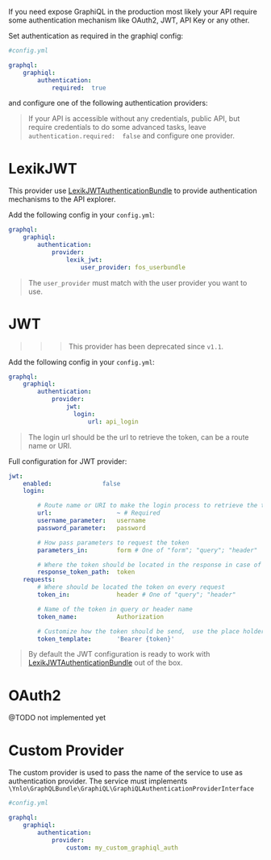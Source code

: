 If you need expose GraphiQL in the production most likely your API
require some authentication mechanism like OAuth2, JWT, API Key or any other.

Set authentication as required in the graphiql config:

````yaml
#config.yml

graphql:
    graphiql:
        authentication:
            required:  true
````

and configure one of the following authentication providers:

> If your API is accessible without any credentials, public API,
 but require credentials to do some advanced tasks,
 leave `authentication.required:  false`
 and configure one provider.

# LexikJWT

This provider use [LexikJWTAuthenticationBundle](https://github.com/lexik/LexikJWTAuthenticationBundle) to provide authentication mechanisms to the API explorer.

Add the following config in your `config.yml`:

````yaml
graphql:
    graphiql:
        authentication:
            provider:
                lexik_jwt:
                    user_provider: fos_userbundle
````

> The `user_provider` must match with the user provider you want to use.

# JWT

>>> This provider has been deprecated since `v1.1`.

Add the following config in your `config.yml`:

````yaml
graphql:
    graphiql:
        authentication:
            provider:
                jwt:
                  login:
                      url: api_login
````
> The login url should be the url to retrieve the token, can be a route name or URI.

Full configuration for JWT provider:

````yaml
jwt:
    enabled:              false
    login:

        # Route name or URI to make the login process to retrieve the token.
        url:                  ~ # Required
        username_parameter:   username
        password_parameter:   password

        # How pass parameters to request the token
        parameters_in:        form # One of "form"; "query"; "header"

        # Where the token should be located in the response in case of JSON, set null if the response is the token.
        response_token_path:  token
    requests:
        # Where should be located the token on every request
        token_in:             header # One of "query"; "header"

        # Name of the token in query or header name
        token_name:           Authorization

        # Customize how the token should be send,  use the place holder {token} to replace for current token
        token_template:       'Bearer {token}'
````

> By default the JWT configuration is ready to work with [LexikJWTAuthenticationBundle](https://github.com/lexik/LexikJWTAuthenticationBundle) out of the box.

# OAuth2

@TODO not implemented yet

# Custom Provider

The custom provider is used to pass the name of the
service to use as authentication provider.
The service must implements `\Ynlo\GraphQLBundle\GraphiQL\GraphiQLAuthenticationProviderInterface`
````yaml
#config.yml

graphql:
    graphiql:
        authentication:
            provider:
                custom: my_custom_graphiql_auth
````
